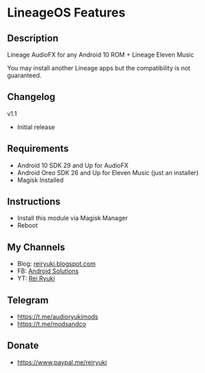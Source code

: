 # **LineageOS Features**

## Description
Lineage AudioFX for any Android 10 ROM + Lineage Eleven Music

You may install another Lineage apps but the compatibility is not guaranteed.

## Changelog
v1.1
- Initial release

## Requirements
- Android 10 SDK 29 and Up for AudioFX
- Android Oreo SDK 26 and Up for Eleven Music (just an installer)
- Magisk Installed

## Instructions
- Install this module via Magisk Manager
- Reboot

## My Channels
- Blog: [reiryuki.blogspot.com](https://reiryuki.blogspot.com)
- FB: [Android Solutions](https://m.facebook.com/reiryukiandroidsolutions/?ref=bookmarks)
- YT: [Rei Ryuki](https://www.youtube.com/channel/UCAZBR3IAu-MSLwGXkZPYxag)

## Telegram
- https://t.me/audioryukimods
- https://t.me/modsandco


## Donate
- https://www.paypal.me/reiryuki
